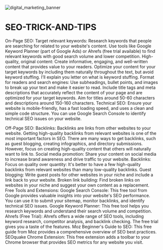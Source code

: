![digital_marketing_banner](https://github.com/Jyosefine29/SEO-TRICK-AND-TIPS-/assets/149305173/59ba3a4c-1e44-40b1-a453-95b2a1870a99)

# SEO-TRICK-AND-TIPS

On-Page SEO:
Target relevant keywords: Research keywords that people are searching for related to your website's content. Use tools like Google Keyword Planner (part of Google Ads) or Ahrefs (free trial available) to find relevant keywords with good search volume and lower competition.
High-quality, original content: Create informative, engaging, and well-written content that provides value to your readers. Optimize your content for your target keywords by including them naturally throughout the text, but avoid keyword stuffing. I’ll explain you letter on what is keyword stuffing.
Format for readers and search engines: Use subheadings, bullet points, and images to break up your text and make it easier to read. Include title tags and meta descriptions that accurately reflect the content of your page and are optimized for your target keywords. Aim for titles around 50-60 characters and descriptions around 150-160 characters. 
Technical SEO: Ensure your website is mobile-friendly, has a fast loading speed, and uses a clean and simple code structure. You can use Google Search Console to identify technical SEO issues on your website.

Off-Page SEO:
Backlinks: Backlinks are links from other websites to your website. Getting high-quality backlinks from relevant websites is one of the most important factors in SEO. There are many ways to get backlinks, such as guest blogging, creating infographics, and directory submissions. However, focus on creating high-quality content that others will naturally want to link to.
Social media promotion: Share your content on social media to increase brand awareness and drive traffic to your website.
Backlinks:
Focus on quality over quantity: It's better to have a few high-quality backlinks from relevant websites than many low-quality backlinks.
Guest blogging: Write guest posts for other websites in your niche and include a link back to your website.
Broken link building: Find broken links on websites in your niche and suggest your own content as a replacement.
Free Tools and Extensions:
Google Search Console: This free tool from Google provides valuable insights into your website's SEO performance. You can use it to submit your sitemap, monitor backlinks, and identify technical SEO issues.
Google Keyword Planner: This free tool helps you research keywords and understand their search volume and competition.
Ahrefs (Free Trial): Ahrefs offers a wide range of SEO tools, including keyword research, competitor analysis, and backlink checking. The free trial gives you a taste of the features.
Moz Beginner's Guide to SEO: This free guide from Moz provides a comprehensive overview of SEO best practices. 
SEOquake Chrome Extension: This free extension adds a toolbar to your Chrome browser that provides SEO metrics for any website you visit.
